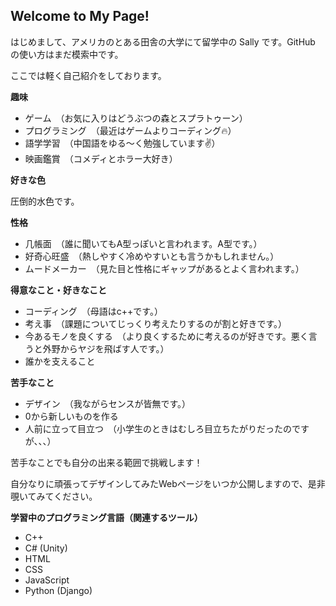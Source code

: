 <!---
Sally-009/Sally-009 is a ✨ special ✨ repository because its `README.md` (this file) appears on your GitHub profile.
You can click the Preview link to take a look at your changes.
--->

Welcome to My Page!
-------------------

はじめまして、アメリカのとある田舎の大学にて留学中の Sally です。GitHub の使い方はまだ模索中です。

ここでは軽く自己紹介をしております。

**趣味**
- ゲーム　（お気に入りはどうぶつの森とスプラトゥーン）
- プログラミング　（最近はゲームよりコーディング:fire:）
- 語学学習　（中国語をゆる～く勉強しています:v:）
- 映画鑑賞　（コメディとホラー大好き）

**好きな色**

圧倒的水色です。

**性格**
- 几帳面　（誰に聞いてもA型っぽいと言われます。A型です。）
- 好奇心旺盛　（熱しやすく冷めやすいとも言うかもしれません。）
- ムードメーカー　（見た目と性格にギャップがあるとよく言われます。）

**得意なこと・好きなこと**
- コーディング　（母語はc++です。）
- 考え事　（課題についてじっくり考えたりするのが割と好きです。）
- 今あるモノを良くする　（より良くするために考えるのが好きです。悪く言うと外野からヤジを飛ばす人です。）
- 誰かを支えること

**苦手なこと**
- デザイン　（我ながらセンスが皆無です。）
- 0から新しいものを作る
- 人前に立って目立つ　（小学生のときはむしろ目立ちたがりだったのですが、、、）

苦手なことでも自分の出来る範囲で挑戦します！

自分なりに頑張ってデザインしてみたWebページをいつか公開しますので、是非覗いてみてください。

**学習中のプログラミング言語（関連するツール）**
- C++
- C# (Unity)
- HTML
- CSS
- JavaScript
- Python (Django)
